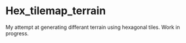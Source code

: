 # Hex_tilemap_terrain

My attempt at generating differant terrain using hexagonal tiles.
Work in progress.
